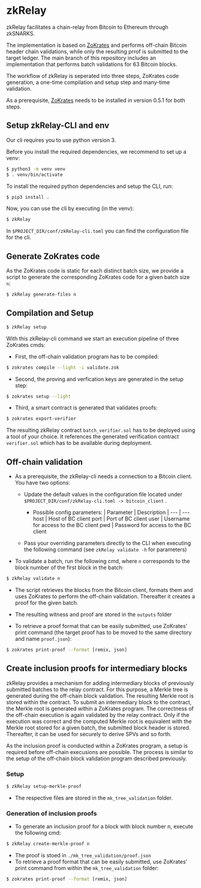 # zkRelay

zkRelay facilitates a chain-relay from Bitcoin to Ethereum through zkSNARKS.

The implementation is based on [ZoKrates](https://github.com/Zokrates/ZoKrates) and performs off-chain Bitcoin header chain validations, while only the resulting prrof is submitted to the target ledger.
The main branch of this repository includes an implementation that performs batch validations for 63 Bitcoin blocks.

The workflow of zkRelay is seperated into three steps, ZoKrates code generation, a one-time compilation and setup step and many-time validation.

As a prerequisite, [ZoKrates](https://github.com/Zokrates/ZoKrates) needs to be installed in version 0.5.1 for both steps.

## Setup zkRelay-CLI and env

Our cli requires you to use python version 3.

Before you install the required dependencies, we recommend to set up a venv:

``` bash
$ python3 -m venv venv
$ . venv/bin/activate
```

To install the required python dependencies and setup the CLI, run:
``` bash
$ pip3 install .
```

Now, you can use the cli by executing (in the venv):

``` bash
$ zkRelay
```

In `$PROJECT_DIR/conf/zkRelay-cli.toml` you can find the configuration file for the cli.

## Generate ZoKrates code

As the ZoKrates code is static for each distinct batch size, we provide a script to generate the corresponding ZoKrates code for a given batch size `n`:

``` bash
$ zkRelay generate-files n
```

## Compilation and Setup

``` bash
$ zkRelay setup
```
With this zkRelay-cli command we start an execution pipeline of three ZoKrates cmds:

- First, the off-chain validation program has to be compiled:

``` bash
$ zokrates compile --light -i validate.zok
```

- Second, the proving and verfication keys are generated in the setup step:

``` bash
$ zokrates setup --light
```

- Third, a smart contract is generated that validates proofs:

``` bash
$ zokrates export-verifier
```
  
The resulting zkRelay contract `batch_verifier.sol` has to be deployed using a tool of your choice. It references the generated verification contract `verifier.sol` which has to be available during deployment.

## Off-chain validation


- As a prerequisite, the zkRelay-cli needs a connection to a Bitcoin client. You have two options:
  - Update the default values in the configuration file located under `$PROJECT_DIR/conf/zkRelay-cli.toml -> bitcoin_client` .
     - Possible config parameters:
        | Parameter | Description |
        --- | ---
        host | Host of BC client
        port | Port of BC client
        user | Username for access to the BC client
        pwd | Password for access to the BC client

  - Pass your overriding parameters directly to the CLI when executing the following command (see `zkRelay validate -h` for parameters)

- To validate a batch, run the following cmd, where `n` corresponds to the block number of the first block in the batch:

``` bash
$ zkRelay validate n
```

- The script retrieves the blocks from the Bitcoin client, formats them and uses ZoKrates to perform the off-chain validation. Thereafter it creates a proof for the given batch.

- The resulting witness and proof are stored in the `outputs` folder

- To retrieve a proof format that can be easily submitted, use ZoKrates' print command (the target proof has to be moved to the same directory and name `proof.json`):
``` bash
$ zokrates print-proof --format [remix, json]
```


## Create inclusion proofs for intermediary blocks

zkRelay provides a mechanism for adding intermediary blocks of previously submitted batches to the relay contract. For this purpose, a Merkle tree is generated during the off-chain block validation. The resulting Merkle root is stored within the contract. To submit an intermediary block to the contract, the Merkle root is generated within a ZoKrates program. The correctness of the off-chain execution is again validated by the relay contract. Only if the execution was correct and the computed Merkle root is equivalent with the Merkle root stored for a given batch, the submitted block header is stored. Thereafter, it can be used for securely to derive SPVs and so forth.

As the inclusion proof is conducted within a ZoKrates program, a setup is required before off-chain execusions are possible. The process is similar to the setup of the off-chain block validation program described previously.

### Setup

``` bash
$ zkRelay setup-merkle-proof
```

- The respective files are stored in the `mk_tree_validation` folder.

### Generation of inclusion proofs

- To generate an inclusion proof for a block with block number n, execute the following cmd:

``` bash
$ zkRelay create-merkle-proof n
```

- The proof is stoed in `./mk_tree_validation/proof.json`
- To retrieve a proof format that can be easily submitted, use ZoKrates' print command from within the `mk_tree_validation` folder:

``` bash
$ zokrates print-proof --format [remix, json]
```
